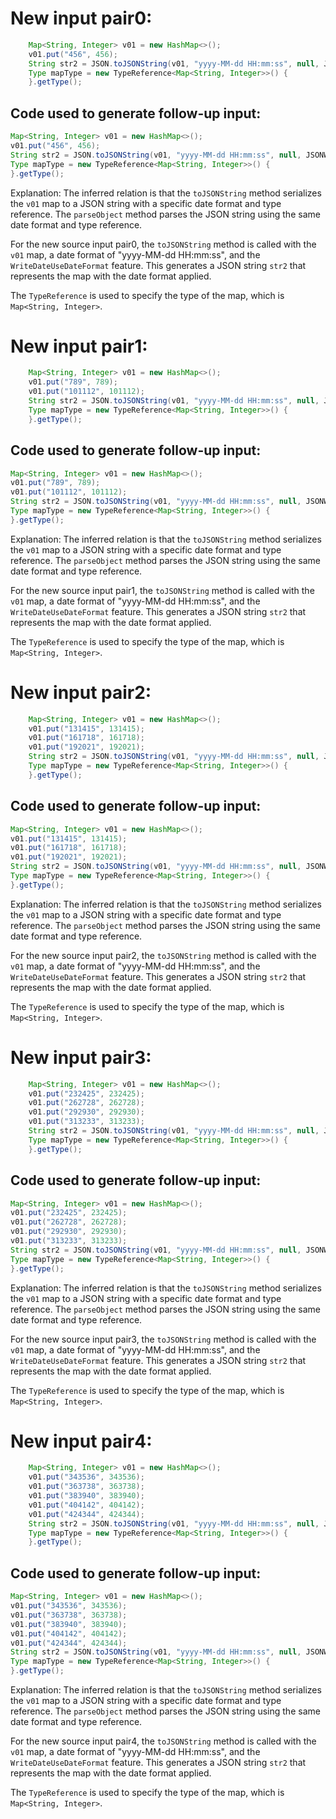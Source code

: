 # New input pair0:
```java
    Map<String, Integer> v01 = new HashMap<>();
    v01.put("456", 456);
    String str2 = JSON.toJSONString(v01, "yyyy-MM-dd HH:mm:ss", null, JSONWriter.Feature.WriteDateUseDateFormat);
    Type mapType = new TypeReference<Map<String, Integer>>() {
    }.getType();
```

## Code used to generate follow-up input:
```java
Map<String, Integer> v01 = new HashMap<>();
v01.put("456", 456);
String str2 = JSON.toJSONString(v01, "yyyy-MM-dd HH:mm:ss", null, JSONWriter.Feature.WriteDateUseDateFormat);
Type mapType = new TypeReference<Map<String, Integer>>() {
}.getType();
```

Explanation:
The inferred relation is that the `toJSONString` method serializes the `v01` map to a JSON string with a specific date format and type reference. The `parseObject` method parses the JSON string using the same date format and type reference.

For the new source input pair0, the `toJSONString` method is called with the `v01` map, a date format of "yyyy-MM-dd HH:mm:ss", and the `WriteDateUseDateFormat` feature. This generates a JSON string `str2` that represents the map with the date format applied.

The `TypeReference` is used to specify the type of the map, which is `Map<String, Integer>`.

# New input pair1:
```java
    Map<String, Integer> v01 = new HashMap<>();
    v01.put("789", 789);
    v01.put("101112", 101112);
    String str2 = JSON.toJSONString(v01, "yyyy-MM-dd HH:mm:ss", null, JSONWriter.Feature.WriteDateUseDateFormat);
    Type mapType = new TypeReference<Map<String, Integer>>() {
    }.getType();
```

## Code used to generate follow-up input:
```java
Map<String, Integer> v01 = new HashMap<>();
v01.put("789", 789);
v01.put("101112", 101112);
String str2 = JSON.toJSONString(v01, "yyyy-MM-dd HH:mm:ss", null, JSONWriter.Feature.WriteDateUseDateFormat);
Type mapType = new TypeReference<Map<String, Integer>>() {
}.getType();
```

Explanation:
The inferred relation is that the `toJSONString` method serializes the `v01` map to a JSON string with a specific date format and type reference. The `parseObject` method parses the JSON string using the same date format and type reference.

For the new source input pair1, the `toJSONString` method is called with the `v01` map, a date format of "yyyy-MM-dd HH:mm:ss", and the `WriteDateUseDateFormat` feature. This generates a JSON string `str2` that represents the map with the date format applied.

The `TypeReference` is used to specify the type of the map, which is `Map<String, Integer>`.

# New input pair2:
```java
    Map<String, Integer> v01 = new HashMap<>();
    v01.put("131415", 131415);
    v01.put("161718", 161718);
    v01.put("192021", 192021);
    String str2 = JSON.toJSONString(v01, "yyyy-MM-dd HH:mm:ss", null, JSONWriter.Feature.WriteDateUseDateFormat);
    Type mapType = new TypeReference<Map<String, Integer>>() {
    }.getType();
```

## Code used to generate follow-up input:
```java
Map<String, Integer> v01 = new HashMap<>();
v01.put("131415", 131415);
v01.put("161718", 161718);
v01.put("192021", 192021);
String str2 = JSON.toJSONString(v01, "yyyy-MM-dd HH:mm:ss", null, JSONWriter.Feature.WriteDateUseDateFormat);
Type mapType = new TypeReference<Map<String, Integer>>() {
}.getType();
```

Explanation:
The inferred relation is that the `toJSONString` method serializes the `v01` map to a JSON string with a specific date format and type reference. The `parseObject` method parses the JSON string using the same date format and type reference.

For the new source input pair2, the `toJSONString` method is called with the `v01` map, a date format of "yyyy-MM-dd HH:mm:ss", and the `WriteDateUseDateFormat` feature. This generates a JSON string `str2` that represents the map with the date format applied.

The `TypeReference` is used to specify the type of the map, which is `Map<String, Integer>`.

# New input pair3:
```java
    Map<String, Integer> v01 = new HashMap<>();
    v01.put("232425", 232425);
    v01.put("262728", 262728);
    v01.put("292930", 292930);
    v01.put("313233", 313233);
    String str2 = JSON.toJSONString(v01, "yyyy-MM-dd HH:mm:ss", null, JSONWriter.Feature.WriteDateUseDateFormat);
    Type mapType = new TypeReference<Map<String, Integer>>() {
    }.getType();
```

## Code used to generate follow-up input:
```java
Map<String, Integer> v01 = new HashMap<>();
v01.put("232425", 232425);
v01.put("262728", 262728);
v01.put("292930", 292930);
v01.put("313233", 313233);
String str2 = JSON.toJSONString(v01, "yyyy-MM-dd HH:mm:ss", null, JSONWriter.Feature.WriteDateUseDateFormat);
Type mapType = new TypeReference<Map<String, Integer>>() {
}.getType();
```

Explanation:
The inferred relation is that the `toJSONString` method serializes the `v01` map to a JSON string with a specific date format and type reference. The `parseObject` method parses the JSON string using the same date format and type reference.

For the new source input pair3, the `toJSONString` method is called with the `v01` map, a date format of "yyyy-MM-dd HH:mm:ss", and the `WriteDateUseDateFormat` feature. This generates a JSON string `str2` that represents the map with the date format applied.

The `TypeReference` is used to specify the type of the map, which is `Map<String, Integer>`.

# New input pair4:
```java
    Map<String, Integer> v01 = new HashMap<>();
    v01.put("343536", 343536);
    v01.put("363738", 363738);
    v01.put("383940", 383940);
    v01.put("404142", 404142);
    v01.put("424344", 424344);
    String str2 = JSON.toJSONString(v01, "yyyy-MM-dd HH:mm:ss", null, JSONWriter.Feature.WriteDateUseDateFormat);
    Type mapType = new TypeReference<Map<String, Integer>>() {
    }.getType();
```

## Code used to generate follow-up input:
```java
Map<String, Integer> v01 = new HashMap<>();
v01.put("343536", 343536);
v01.put("363738", 363738);
v01.put("383940", 383940);
v01.put("404142", 404142);
v01.put("424344", 424344);
String str2 = JSON.toJSONString(v01, "yyyy-MM-dd HH:mm:ss", null, JSONWriter.Feature.WriteDateUseDateFormat);
Type mapType = new TypeReference<Map<String, Integer>>() {
}.getType();
```

Explanation:
The inferred relation is that the `toJSONString` method serializes the `v01` map to a JSON string with a specific date format and type reference. The `parseObject` method parses the JSON string using the same date format and type reference.

For the new source input pair4, the `toJSONString` method is called with the `v01` map, a date format of "yyyy-MM-dd HH:mm:ss", and the `WriteDateUseDateFormat` feature. This generates a JSON string `str2` that represents the map with the date format applied.

The `TypeReference` is used to specify the type of the map, which is `Map<String, Integer>`.
